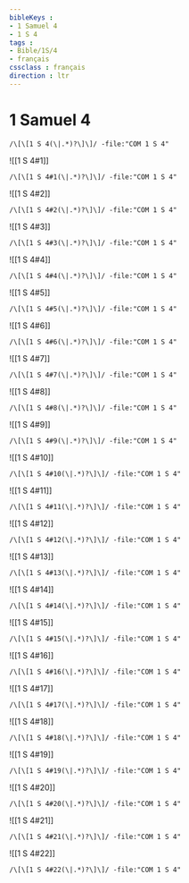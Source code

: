 ```yaml
---
bibleKeys : 
- 1 Samuel 4
- 1 S 4
tags : 
- Bible/1S/4
- français
cssclass : français
direction : ltr
---
```


# 1 Samuel 4

```query
/\[\[1 S 4(\|.*)?\]\]/ -file:"COM 1 S 4"
```



![[1 S 4#1]]

```query
/\[\[1 S 4#1(\|.*)?\]\]/ -file:"COM 1 S 4"
```

![[1 S 4#2]]

```query
/\[\[1 S 4#2(\|.*)?\]\]/ -file:"COM 1 S 4"
```

![[1 S 4#3]]

```query
/\[\[1 S 4#3(\|.*)?\]\]/ -file:"COM 1 S 4"
```

![[1 S 4#4]]

```query
/\[\[1 S 4#4(\|.*)?\]\]/ -file:"COM 1 S 4"
```

![[1 S 4#5]]

```query
/\[\[1 S 4#5(\|.*)?\]\]/ -file:"COM 1 S 4"
```

![[1 S 4#6]]

```query
/\[\[1 S 4#6(\|.*)?\]\]/ -file:"COM 1 S 4"
```

![[1 S 4#7]]

```query
/\[\[1 S 4#7(\|.*)?\]\]/ -file:"COM 1 S 4"
```

![[1 S 4#8]]

```query
/\[\[1 S 4#8(\|.*)?\]\]/ -file:"COM 1 S 4"
```

![[1 S 4#9]]

```query
/\[\[1 S 4#9(\|.*)?\]\]/ -file:"COM 1 S 4"
```

![[1 S 4#10]]

```query
/\[\[1 S 4#10(\|.*)?\]\]/ -file:"COM 1 S 4"
```

![[1 S 4#11]]

```query
/\[\[1 S 4#11(\|.*)?\]\]/ -file:"COM 1 S 4"
```

![[1 S 4#12]]

```query
/\[\[1 S 4#12(\|.*)?\]\]/ -file:"COM 1 S 4"
```

![[1 S 4#13]]

```query
/\[\[1 S 4#13(\|.*)?\]\]/ -file:"COM 1 S 4"
```

![[1 S 4#14]]

```query
/\[\[1 S 4#14(\|.*)?\]\]/ -file:"COM 1 S 4"
```

![[1 S 4#15]]

```query
/\[\[1 S 4#15(\|.*)?\]\]/ -file:"COM 1 S 4"
```

![[1 S 4#16]]

```query
/\[\[1 S 4#16(\|.*)?\]\]/ -file:"COM 1 S 4"
```

![[1 S 4#17]]

```query
/\[\[1 S 4#17(\|.*)?\]\]/ -file:"COM 1 S 4"
```

![[1 S 4#18]]

```query
/\[\[1 S 4#18(\|.*)?\]\]/ -file:"COM 1 S 4"
```

![[1 S 4#19]]

```query
/\[\[1 S 4#19(\|.*)?\]\]/ -file:"COM 1 S 4"
```

![[1 S 4#20]]

```query
/\[\[1 S 4#20(\|.*)?\]\]/ -file:"COM 1 S 4"
```

![[1 S 4#21]]

```query
/\[\[1 S 4#21(\|.*)?\]\]/ -file:"COM 1 S 4"
```

![[1 S 4#22]]

```query
/\[\[1 S 4#22(\|.*)?\]\]/ -file:"COM 1 S 4"
```

